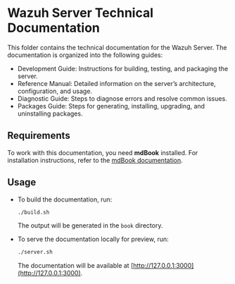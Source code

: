 # Wazuh Server Technical Documentation

This folder contains the technical documentation for the Wazuh Server. The documentation is organized into the following guides:

- Development Guide: Instructions for building, testing, and packaging the server.
- Reference Manual: Detailed information on the server’s architecture, configuration, and usage.
- Diagnostic Guide: Steps to diagnose errors and resolve common issues.
- Packages Guide: Steps for generating, installing, upgrading, and uninstalling packages.

## Requirements

To work with this documentation, you need **mdBook** installed. For installation instructions, refer to the [mdBook documentation](https://rust-lang.github.io/mdBook/).

## Usage

- To build the documentation, run:
  ```bash
  ./build.sh
  ```
  The output will be generated in the `book` directory.

- To serve the documentation locally for preview, run:
  ```bash
  ./server.sh
  ```
  The documentation will be available at [http://127.0.0.1:3000](http://127.0.0.1:3000).